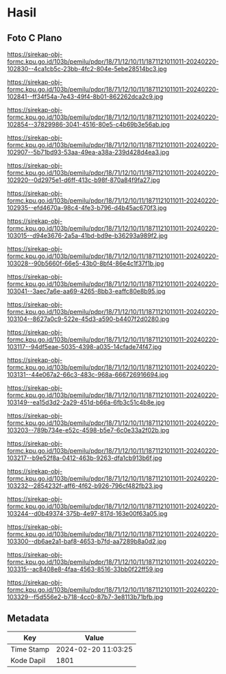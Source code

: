 # Hasil

## Foto C Plano

https://sirekap-obj-formc.kpu.go.id/103b/pemilu/pdpr/18/71/12/10/11/1871121011011-20240220-102830--4ca1cb5c-23bb-4fc2-804e-5ebe28514bc3.jpg

https://sirekap-obj-formc.kpu.go.id/103b/pemilu/pdpr/18/71/12/10/11/1871121011011-20240220-102841--ff34f54a-7e43-49f4-8b01-862262dca2c9.jpg

https://sirekap-obj-formc.kpu.go.id/103b/pemilu/pdpr/18/71/12/10/11/1871121011011-20240220-102854--37829986-3041-4516-80e5-c4b69b3e56ab.jpg

https://sirekap-obj-formc.kpu.go.id/103b/pemilu/pdpr/18/71/12/10/11/1871121011011-20240220-102907--5b71bd93-53aa-49ea-a38a-239d428d4ea3.jpg

https://sirekap-obj-formc.kpu.go.id/103b/pemilu/pdpr/18/71/12/10/11/1871121011011-20240220-102920--0d2975e1-d6ff-413c-b98f-870a84f9fa27.jpg

https://sirekap-obj-formc.kpu.go.id/103b/pemilu/pdpr/18/71/12/10/11/1871121011011-20240220-102935--efd4670a-98c4-4fe3-b796-d4b45ac670f3.jpg

https://sirekap-obj-formc.kpu.go.id/103b/pemilu/pdpr/18/71/12/10/11/1871121011011-20240220-103015--d94e3676-2a5a-41bd-bd9e-b36293a989f2.jpg

https://sirekap-obj-formc.kpu.go.id/103b/pemilu/pdpr/18/71/12/10/11/1871121011011-20240220-103028--90b5660f-66e5-43b0-8bf4-86e4c1f37f1b.jpg

https://sirekap-obj-formc.kpu.go.id/103b/pemilu/pdpr/18/71/12/10/11/1871121011011-20240220-103041--3aec7a6e-aa69-4265-8bb3-eaffc80e8b95.jpg

https://sirekap-obj-formc.kpu.go.id/103b/pemilu/pdpr/18/71/12/10/11/1871121011011-20240220-103104--8627a0c9-522e-45d3-a590-b4407f2d0280.jpg

https://sirekap-obj-formc.kpu.go.id/103b/pemilu/pdpr/18/71/12/10/11/1871121011011-20240220-103117--94df5eae-5035-4398-a035-14cfade74f47.jpg

https://sirekap-obj-formc.kpu.go.id/103b/pemilu/pdpr/18/71/12/10/11/1871121011011-20240220-103131--44e067a2-66c3-483c-968a-666726916694.jpg

https://sirekap-obj-formc.kpu.go.id/103b/pemilu/pdpr/18/71/12/10/11/1871121011011-20240220-103149--ea15d3d2-2a29-451d-b66a-6fb3c51c4b8e.jpg

https://sirekap-obj-formc.kpu.go.id/103b/pemilu/pdpr/18/71/12/10/11/1871121011011-20240220-103203--789b734e-e52c-4598-b5e7-6c0e33a2f02b.jpg

https://sirekap-obj-formc.kpu.go.id/103b/pemilu/pdpr/18/71/12/10/11/1871121011011-20240220-103217--b9e52f8a-0412-463b-9263-dfa1cb913b6f.jpg

https://sirekap-obj-formc.kpu.go.id/103b/pemilu/pdpr/18/71/12/10/11/1871121011011-20240220-103232--2854232f-aff6-4f62-b926-796cf482fb23.jpg

https://sirekap-obj-formc.kpu.go.id/103b/pemilu/pdpr/18/71/12/10/11/1871121011011-20240220-103244--d0b49374-375b-4e97-817d-163e00f63a05.jpg

https://sirekap-obj-formc.kpu.go.id/103b/pemilu/pdpr/18/71/12/10/11/1871121011011-20240220-103300--db6ae2a1-baf8-4653-b7fd-aa7289b8a0d2.jpg

https://sirekap-obj-formc.kpu.go.id/103b/pemilu/pdpr/18/71/12/10/11/1871121011011-20240220-103315--ac8408e8-4faa-4563-8516-33bb0f22ff59.jpg

https://sirekap-obj-formc.kpu.go.id/103b/pemilu/pdpr/18/71/12/10/11/1871121011011-20240220-103329--f5d556e2-b718-4cc0-87b7-3e8113b71bfb.jpg


## Metadata

| Key        | Value               |
| ---------- | ------------------- |
| Time Stamp | 2024-02-20 11:03:25 |
| Kode Dapil | 1801                |



